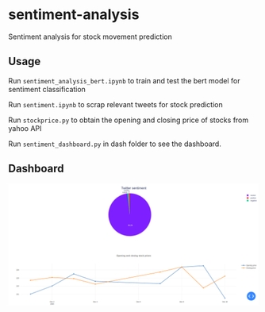 # sentiment-analysis
Sentiment analysis for stock movement prediction

## Usage
Run `sentiment_analysis_bert.ipynb` to train and test the bert model for sentiment classification

Run `sentiment.ipynb` to scrap relevant tweets for stock prediction 

Run `stockprice.py` to obtain the opening and closing price of stocks from yahoo API

Run `sentiment_dashboard.py` in dash folder to see the dashboard.

## Dashboard
![alt text](https://github.com/VIJAYG4/sentiment-analysis/blob/main/images/dashboard.png?raw=true)
